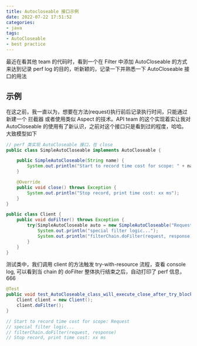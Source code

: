 ```yaml
---
title: Autocloseable 接口示例
date: 2022-07-22 17:51:52
categories:
- java
tags:
- AutoCloseable
- best practice
---
```


最近在看其他 team 的代码时，看到一个在 Filter 中添加 AutoCloseable 的方式来达到记录 perf log 的目的，听新颖的，记录一下并熟悉一下 AutoCloseable 接口的用法

## 示例

在这之前，我一直以为，想要在方法(request)执行前后记录执行时间，只能通过新建一个 拦截器 或者使用类似 Aspect 的技术。API team 的这个实现着实让我对 AutoCloseable 的使用有了新认识，之前对这个接口只是看到过的程度，哈哈。大致模型如下

```java
// perf 类实现 AutoCloseable 接口，在 close
public class SimpleAutoCloseable implements AutoCloseable {

    public SimpleAutoCloseable(String name) {
        System.out.println("Start to record time cost for scope: " + name);
    }

    @Override
    public void close() throws Exception {
        System.out.println("Stop record, print time cost: xx ms");
    }
}

public class Client {
    public void doFilter() throws Exception {
        try(SimpleAutoCloseable auto = new SimpleAutoCloseable("Request")) {
            System.out.println("special filter logic...");
            System.out.println("filterChain.doFilter(request, response)");
        }
    }
}
```

测试类中，我们调用 client 的方法触发 try-with-resource 流程，查看 console log, 可以看到当 chain 的 doFilter 整体执行结束之后，自动打印了 perf 信息，666

```java
@Test
public void test_AutoCloseable_class_will_execute_close_after_try_block() throws Exception {
    Client client = new Client();
    client.doFilter();
}

// Start to record time cost for scope: Request
// special filter logic...
// filterChain.doFilter(request, response)
// Stop record, print time cost: xx ms
```
